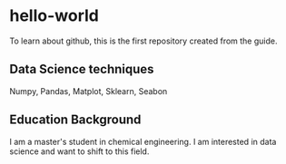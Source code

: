 # hello-world
To learn about github, this is the first repository created from the guide.

## Data Science techniques
Numpy, Pandas, Matplot, Sklearn, Seabon

## Education Background
I am a master's student in chemical engineering. I am interested in data science and want to shift to this field.
